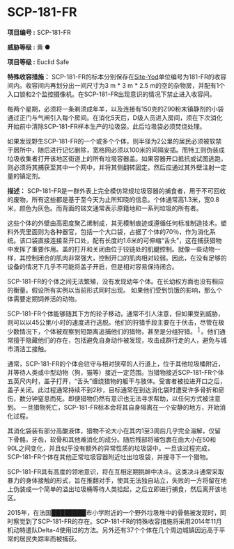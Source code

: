 # SCP-181-FR

**项目编号 :**  SCP-181-FR

**威胁等级 :**  黄 ●

**项目等级 :**  Euclid Safe

**特殊收容措施：**  SCP-181-FR的标本分别保存在<a shape='rect' class='newpage' href='/site-yod-folder'>Site-Yod</a>单位编号为181-FR的收容间内。收容间内再划分出一间尺寸为3 m * 3 m * 2.5 m的空的杂物房，并配有1个入口锁和2个监控摄像机。在SCP-181-FR出现意识的情况下禁止进入收容间。

每两个星期，必须将一条剃须成年羊，以及连接有150克的Z90粉末镇静剂的小袋通过正门与气闸引入每个房间。在消化5天后，D级人员进入房间，须在下次消化开始前中清除SCP-181-FR样本生产的垃圾袋。此后垃圾袋必须焚烧处理。

如果发现野生SCP-181-FR的一个或多个个体，则半径为2公里的居民必须被软禁于居所中，随后进行记忆删除，宽格网必须以100米的间隔安插。而特工则伪装成垃圾收集者打开该地区街道上的所有垃圾容器盖。如果容器开口抵抗或试图逃跑，则必须将其捕获至其中一个网中，并将其侧翻转固定。然后应通过其外壁注射一定量的镇定剂。

**描述：**  SCP-181-FR是一群外表上完全模仿常规垃圾容器的捕食者，用于不可回收的废物，所有这些都是基于至今天为止所知晓的信息。个体通常高1.3米，宽0.8米，颜色为灰色。而背面的铭文通常表示原籍地和一系列垃圾的所有者。

这些个体的外壁由高密度聚乙烯制成，其无模制痕迹或遵循任何标准制造技术。塑料外壳里面则为各种器官，包括一个大口袋，占据了个体的70％，作为消化系统。该口袋直接连接至开口处，配有长度约1.6米的可伸缩“舌头”，这在捕获猎物中发挥了重要作用。盖的打开和关闭由位于铰链处的肌腱控制。就像一些动物一样，其控制闭合的肌肉非常强大，控制开口的肌肉相对较弱。因此，在没有足够的设备的情况下几乎不可能将盖子开启，但是相对容易保持闭合。

SCP-181-FR的个体之间无法繁殖，没有发现幼年个体。在长幼权方面也没有相应的衡量。假设所有实例以当前形式同时出现。 如果他们受到饥饿的影响，那么个体需要定期饲养活的动物。

SCP-181-FR个体能够随其下方的轮子移动，通常不引人注意，但如果受到威胁，则可以以45公里/小时的速度进行逃脱。他们的狩猎手段主要在于伏击，尽管在极少数情况下，个体被观察到短距离追捕他们的猎物，甚至是分组狩猎。<sup class='footnoteref'>
 <a shape='rect' class='footnoteref' id='footnoteref-1' href='javascript:;' onclick='WIKIDOT.page.utils.scrollToReference(&apos;footnote-1&apos;)'>1</a>
</sup>。他们通常擅于隐藏他们的存在，包括避免自身动作被发现，攻击成群行走的人，避免与城市清洁工接触。

通常，SCP-181-FR的个体会驻守与相对狭窄的人行道上，位于其他垃圾桶附近，并等待人类或中型动物（狗，猫等）接近一定范围。当猎物接近SCP-181-FR个体五英尺内时，盖子打开，“舌头”缠绕猎物的躯干与肢体。受害者被拉进开口之后，盖子关闭。此过程通常持续不到2秒，目标通常在到达消化袋时遭受许多骨折和瘀伤，数分钟窒息而死。即便猎物仍然有意识也无法寻求帮助，以任何方式被注意到。 一旦猎物死亡，SCP-181-FR标本会将其自身隔离在一个安静的地方，开始消化过程。

其消化袋装有部分高酸液体，猎物不论大小在其内1至3周后几乎完全溶解，仅留下骨骼，牙齿，软骨和其他难消化的成分。随后残部将被包裹在由大小在50和90L之间变化，并且似乎没有额外的异常性质的垃圾袋中。一旦该过程完成，SCP-181-FR个体在其他正常垃圾容器附近吐出垃圾袋，并搜寻下一个猎物。

SCP-181-FR具有高度的领地意识，将在互相定期挑衅中决斗。这类决斗通常采取暴力的身体接触的形式，旨在推翻对手，使其无法独自站立，失败的一方将留在地上伪装成一个简单的溢出垃圾桶等待人类拾起，之后立即进行捕食，然后离开该地区。

2015年，在法国████████市小学附近的一个野外垃圾堆中的骨骼被发现时，同时察觉到了SCP-181-FR的存在。SCP-181-FR的特殊收容措施将采用2014年11月机动特遣队Delta-4使用过的方法。另外还有37个个体在几个周边城镇因远高于平常的居民失踪率而被捕获。

